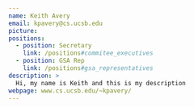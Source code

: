 ```yaml
---
name: Keith Avery
email: kpavery@cs.ucsb.edu
picture:
positions:
  - position: Secretary
    link: /positions#commitee_executives
  - position: GSA Rep
    link: /positions#gsa_representatives
description: >
  Hi, my name is Keith and this is my description
webpage: www.cs.ucsb.edu/~kpavery/
---
```

